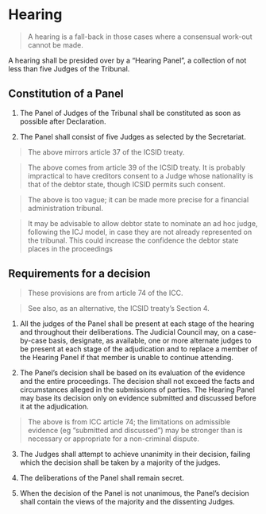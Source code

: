 
Hearing
=======


> A hearing is a fall-back in those cases where a consensual work-out cannot be made.


A hearing shall be presided over by a “Hearing Panel”, a collection of not less than five Judges of the Tribunal.


Constitution of a Panel
-----------------------


1. The Panel of Judges of the Tribunal shall be constituted as soon as possible after Declaration.


2. The Panel shall consist of five Judges as selected by the Secretariat.


> The above mirrors article 37 of the ICSID treaty.


> The above comes from article 39 of the ICSID treaty. It is probably impractical to have creditors consent to a Judge whose nationality is that of the debtor state, though ICSID permits such consent.


> The above is too vague; it can be made more precise for a financial administration tribunal.


> It may be advisable to allow debtor state to nominate an ad hoc judge, following the ICJ model, in case they are not already represented on the tribunal. This could increase the confidence the debtor state places in the proceedings


Requirements for a decision
---------------------------


> These provisions are from article 74 of the ICC.


>  See also, as an alternative, the ICSID treaty’s Section 4.


1. All the judges of the Panel shall be present at each stage of the hearing and throughout their deliberations. The Judicial Council may, on a case-by-case basis, designate, as available, one or more alternate judges to be present at each stage of the adjudication and to replace a member of the Hearing Panel if that member is unable to continue attending.


2. The Panel’s decision shall be based on its evaluation of the evidence and the entire proceedings. The decision shall not exceed the facts and circumstances alleged in the submissions of parties. The Hearing Panel may base its decision only on evidence submitted and discussed before it at the adjudication.


>  The above is from ICC article 74; the limitations on admissible evidence (eg “submitted and discussed”) may be stronger than is necessary or appropriate for a non-criminal dispute.


3. The Judges shall attempt to achieve unanimity in their decision, failing which the decision shall be taken by a majority of the judges.


4. The deliberations of the Panel shall remain secret.


5. When the decision of the Panel is not unanimous, the Panel’s decision shall contain the views of the majority and the dissenting Judges.

